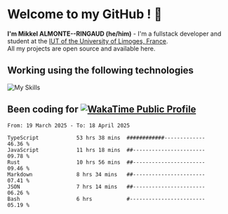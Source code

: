 # Welcome to my GitHub ! 🌃

**I'm Mikkel ALMONTE--RINGAUD (he/him)** - I'm a fullstack developer and student at the [IUT of the University of Limoges, France](https://iut.unilim.fr). \
All my projects are open source and available here.

## Working using the following technologies

![My Skills](https://skillicons.dev/icons?i=solidjs,pnpm,nodejs,ts,js,vercel,netlify,html,css,rust,astro,git,vue,md,electron,figma,github,bash,bun,cloudflare,py,tailwind,nginx,npm,tauri,vite,zig,yarn,windicss,dart,flutter,kotlin&theme=dark)

## Been coding for [![WakaTime Public Profile](https://wakatime.com/badge/user/0839e595-e07a-435c-8d59-ed95f2a3d6dd.svg?style=flat-square)](https://wakatime.com/@0839e595-e07a-435c-8d59-ed95f2a3d6dd)

<!--START_SECTION:waka-->

```plain
From: 19 March 2025 - To: 18 April 2025

TypeScript            53 hrs 38 mins  ############-------------   46.36 %
JavaScript            11 hrs 18 mins  ##-----------------------   09.78 %
Rust                  10 hrs 56 mins  ##-----------------------   09.46 %
Markdown              8 hrs 34 mins   ##-----------------------   07.41 %
JSON                  7 hrs 14 mins   ##-----------------------   06.26 %
Bash                  6 hrs           #------------------------   05.19 %
```

<!--END_SECTION:waka-->
